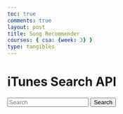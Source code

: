 ```yaml
---
toc: true
comments: true
layout: post
title: Song Recommender
courses: { csa: {week: 3} }
type: tangibles
---
```


<head>
    <title>iTunes Search API</title>
    <script src="https://code.jquery.com/jquery-3.6.0.min.js"></script>
    <style>
        .result {
            display: inline-block;
            background-color: black;
            color: white;
            border-radius: 25px;
            padding: 10px;
            margin: 10px;
            width: 100%;
        }
        .result img {
            vertical-align: middle;
            margin-right: 10px;
        }
    </style>
</head>
<body>
    <h1>iTunes Search API</h1>
    <input type="text" id="search" placeholder="Search">
    <button id="search-button">Search</button>
    <div id="results"></div>
    <script>
    function getSimilarTable(name) {
    }
    function searchItunesByGenre(genre) {
        const baseUrl = "https://itunes.apple.com/search";
        const params = new URLSearchParams({
            term: genre,
            media: "music",
            entity: "song",
            attribute: "genreTerm"
        });
        fetch(`${baseUrl}?${params.toString()}`)
            .then(response => response.json())
            .then(data => {
            const results = data.results;
            results.forEach(result => {
                console.log(`${result.trackName} - ${result.artistName}`);
            });
            })
            .catch(error => {
            console.error("An error occurred while searching the iTunes Store:", error);
            });
        }

    </script>
    <script>
        $(document).ready(function() {
            $('#search-button').click(function() {
                var searchTerm = $('#search').val();
                $.ajax({
                    url: 'https://itunes.apple.com/search?term=' + searchTerm,
                    dataType: 'jsonp',
                    success: function(data) {
                        $('#results').empty();
                        data.results.forEach(function(result) {
                            var $result = $('<div class="result"></div>');
                            $result.append('<img src="' + result.artworkUrl100 + '">');
                            $result.append('<br> <span>' + result.collectionName + '</span><br>');
                            $result.append('<span>' + result.artistName + '</span><br>');
                            $result.append('<span>' + result.primaryGenreName + '</span><br>');
                            var $findSimilarButton = $('<button>Find Similar Results</button>');
                            $findSimilarButton.click(function() {
                                
                            });
                            $result.append($findSimilarButton);
                            $('#results').append($result);
                            $('#results').append($result);
                        });
                    }
                });
            });
        });
    </script>
</body>
